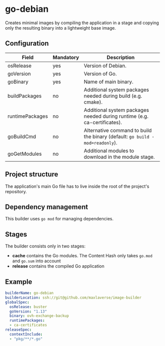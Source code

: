 # go-debian
Creates minimal images by compiling the application in a stage and copying only the resulting 
binary into a lightweight base image.


## Configuration
| Field           | Mandatory | Description                                                              |
| --------------- | --------- | ------------------------------------------------------------------------ |
| osRelease       | yes       | Version of Debian.                                                       |
| goVersion       | yes       | Version of Go.                                                           |
| goBinary        | yes       | Name of main binary.                                                     |
| buildPackages   | no        | Additional system packages needed during build (e.g. cmake).             |
| runtimePackages | no        | Additional system packages needed during runtime (e.g. ca-certificates). |
| goBuildCmd      | no        | Alternative command to build the binary (default: `go build -mod=readonly`). |
| goGetModules    | no        | Additional modules to download in the module stage. |

## Project structure
The application's main Go file has to live inside the root of the project's repository.

## Dependency management
This builder uses `go mod` for managing dependencies.

## Stages
The builder consists only in two stages:
* **cache** contains the Go modules. The Content Hash only takes `go.mod` and `go.sum` into account
* **release** contains the compiled Go application

## Example

```yaml
builderName: go-debian
builderLocation: ssh://git@github.com/maxlaverse/image-builder
globalSpec:
  osRelease: buster
  goVersion: "1.13"
  binary: ovh-exchange-backup
  runtimePackages:
  - ca-certificates
releaseSpec:
  contextInclude:
  - "pkg/**/*.go"
```
